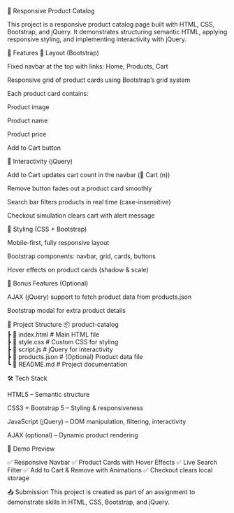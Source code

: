 🛒 Responsive Product Catalog

This project is a responsive product catalog page built with HTML, CSS, Bootstrap, and jQuery.
It demonstrates structuring semantic HTML, applying responsive styling, and implementing interactivity with jQuery.

🚀 Features
🔹 Layout (Bootstrap)

Fixed navbar at the top with links: Home, Products, Cart

Responsive grid of product cards using Bootstrap’s grid system

Each product card contains:

Product image

Product name

Product price

Add to Cart button

🔹 Interactivity (jQuery)

Add to Cart updates cart count in the navbar (🛒 Cart (n))

Remove button fades out a product card smoothly

Search bar filters products in real time (case-insensitive)

Checkout simulation clears cart with alert message

🔹 Styling (CSS + Bootstrap)

Mobile-first, fully responsive layout

Bootstrap components: navbar, grid, cards, buttons

Hover effects on product cards (shadow & scale)

🔹 Bonus Features (Optional)

AJAX (jQuery) support to fetch product data from products.json

Bootstrap modal for extra product details

📂 Project Structure
📦 product-catalog  
 ┣ 📜 index.html       # Main HTML file  
 ┣ 📜 style.css        # Custom CSS for styling  
 ┣ 📜 script.js        # jQuery for interactivity  
 ┣ 📜 products.json    # (Optional) Product data file  
 ┗ 📜 README.md        # Project documentation  

🛠️ Tech Stack

HTML5 – Semantic structure

CSS3 + Bootstrap 5 – Styling & responsiveness

JavaScript (jQuery) – DOM manipulation, filtering, interactivity

AJAX (optional) – Dynamic product rendering

📸 Demo Preview

✅ Responsive Navbar
✅ Product Cards with Hover Effects
✅ Live Search Filter
✅ Add to Cart & Remove with Animations
✅ Checkout clears local storage

📤 Submission
This project is created as part of an assignment to demonstrate skills in HTML, CSS, Bootstrap, and jQuery.
